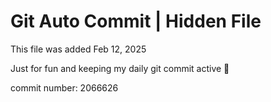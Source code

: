 # Git Auto Commit | Hidden File

This file was added Feb 12, 2025

Just for fun and keeping my daily git commit active 🤪

commit number: 2066626
